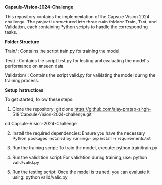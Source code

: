 **Capsule-Vision-2024-Challenge**

This repository contains the implementation of the Capsule Vision 2024 challenge. The project is structured into three main folders: Train, Test, and Validation, each containing Python scripts to handle the corresponding tasks.

**Folder Structure**

Train/ :
Contains the script train.py for training the model.

Test/ :
Contains the script test.py for testing and evaluating the model's performance on unseen data.

Validation/ :
Contains the script valid.py for validating the model during the training process.

**Setup Instructions**

To get started, follow these steps:

1. Clone the repository:
git clone https://github.com/ajay-pratap-singh-518/Capsule-Vision-2024-challenge.git

cd Capsule-Vision-2024-Challenge

2. Install the required dependencies: Ensure you have the necessary Python packages installed by running:-
pip install -r requirements.txt

3. Run the training script: To train the model, execute:
python train/train.py

4. Run the validation script: For validation during training, use:
python valid/valid.py

5. Run the testing script: Once the model is trained, you can evaluate it using:
python valid/valid.py

